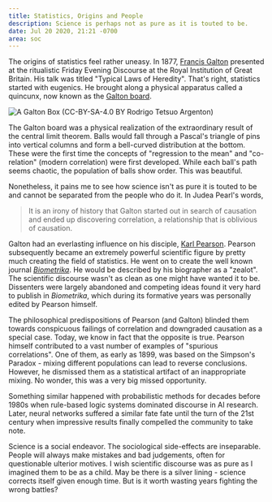 ```yaml
---
title: Statistics, Origins and People
description: Science is perhaps not as pure as it is touted to be.
date: Jul 20 2020, 21:21 -0700
area: soc
---
```


The origins of statistics feel rather uneasy. In 1877, [Francis Galton](https://en.wikipedia.org/wiki/Francis_Galton)
presented at the ritualistic Friday Evening Discourse at the Royal Institution
of Great Britain. His talk was titled "Typical Laws of Heredity". That's right,
statistics started with eugenics. He brought along a physical apparatus called a
quincunx, now known as the [Galton board](https://en.wikipedia.org/wiki/Bean_machine).

![A Galton Box (CC-BY-SA-4.0 BY Rodrigo Tetsuo Argenton)](https://upload.wikimedia.org/wikipedia/commons/c/c1/Galton_box.jpg)

The Galton board was a physical realization of the extraordinary result of the
central limit theorem. Balls would fall through a Pascal's triangle of pins into
vertical columns and form a bell-curved distribution at the bottom. These were
the first time the concepts of "regression to the mean" and "co-relation"
(modern correlation) were first developed. While each ball's path seems chaotic,
the population of balls show order. This was beautiful.

Nonetheless, it pains me to see how science isn't as pure it is touted to be and
cannot be separated from the people who do it. In Judea Pearl's words,

> It is an irony of history that Galton started out in search of causation and ended up discovering correlation, a relationship that is oblivious of causation.

Galton had an everlasting influence on his disciple, [Karl Pearson](https://en.wikipedia.org/wiki/Karl_Pearson).
Pearson subsequently became an extremely powerful scientific figure by pretty much
creating the field of statistics. He went on to create the well known journal
[_Biometrika_](https://en.wikipedia.org/wiki/Biometrika). He would be described
by his biographer as a "zealot". The scientific discourse wasn't as clean as one
might have wanted it to be. Dissenters were largely abandoned and competing ideas
found it very hard to publish in _Biometrika_, which during its formative years was
personally edited by Pearson himself.

The philosophical predispositions of Pearson (and Galton) blinded them towards
conspicuous failings of correlation and downgraded causation as a special case.
Today, we know in fact that the opposite is true. Pearson himself contributed to
a vast number of examples of "spurious correlations". One of them, as early as
1899, was based on the Simpson's Paradox - mixing different populations can lead
to reverse conclusions. However, he dismissed them as a statistical artifact of
an inappropriate mixing. No wonder, this was a very big missed opportunity.

Something similar happened with probabilistic methods for decades before 1980s
when rule-based logic systems dominated discourse in AI research. Later, neural
networks suffered a similar fate fate until the turn of the 21st century when
impressive results finally compelled the community to take note.

Science is a social endeavor. The sociological side-effects are inseparable.
People will always make mistakes and bad judgements, often for questionable
ulterior motives. I wish scientific discourse was as pure as I imagined them to
be as a child. May be there is a silver lining - science corrects itself given
enough time. But is it worth wasting years fighting the wrong battles?
